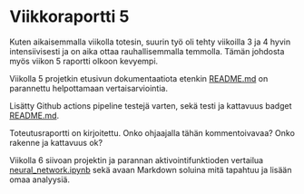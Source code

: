 # Viikkoraportti 5

Kuten aikaisemmalla viikolla totesin, suurin työ oli tehty viikoilla 3 ja 4 hyvin intensiivisesti ja on aika ottaa rauhallisemmalla temmolla. Tämän johdosta myös viikon 5 raportti olkoon kevyempi.

Viikolla 5 projetkin etusivun dokumentaatiota etenkin [README.md](README.md) on parannettu helpottamaan vertaisarviointia.

Lisätty Github actions pipeline testejä varten, sekä testi ja kattavuus badget [README.md](README.md).

Toteutusraportti on kirjoitettu. Onko ohjaajalla tähän kommentoivavaa? Onko rakenne ja kattavuus ok?

Viikolla 6 siivoan projektin ja parannan aktivointifunktioden vertailua [neural_network.ipynb](src/neural_network.ipynb) sekä avaan Markdown soluina mitä tapahtuu ja lisään omaa analyysiä.
